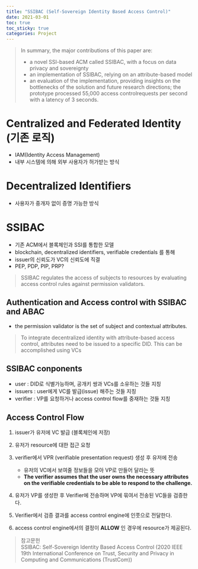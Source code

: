 ```yaml
---
title: "SSIBAC (Self-Sovereign Identity Based Access Control)"
date: 2021-03-01
toc: true
toc_sticky: true
categories: Project
---
```

> In summary, the major contributions of this paper are:   
> - a novel SSI-based ACM called SSIBAC, with a focus on data privacy and sovereignty
> - an implementation of SSIBAC, relying on an attribute-based model
> - an evaluation of the implementation, providing insights on the bottlenecks of the solution and future research
> directions; the prototype processed 55,000 access controlrequests per second with a latency of 3 seconds.


# Centralized and Federated Identity (기존 로직)
- IAM(Identity Access Management)
- 내부 시스템에 의해 외부 사용자가 허가받는 방식

# Decentralized Identifiers
- 사용자가 중개자 없이 증명 가능한 방식

# SSIBAC
- 기존 ACM에서 블록체인과 SSI를 통합한 모델
- blockchain, decentralized identifiers, verifiable credentials 를 통해
- issuer의 신뢰도가 VC의 신뢰도에 직결 
- PEP, PDP, PIP, PRP?

> SSIBAC regulates the access of subjects to resources by evaluating access control
> rules against permission validators.

## Authentication and Access control with SSIBAC and ABAC
- the permission validator is the set of subject and contextual attributes.

> To integrate decentralized identity with attribute-based access control, attributes need to be issued to a specific DID.
> This can be accomplished using VCs

## SSIBAC conponents
- user : DID로 식별가능하며, 공개키 쌍과 VCs를 소유하는 것들 지칭
- issuers : user에게 VC를 발급(issue) 해주는 것들 지칭
- verifier : VP를 요청하거나 access control flow를 중재하는 것들 지칭

## Access Control Flow
1. issuer가 유저에 VC 발급 (블록체인에 저장)
2. 유저가 resource에 대한 접근 요청
3. verifier에서 VPR (verifiable presentation request) 생성 후 유저에 전송
    - 유저의 VC에서 보여줄 정보들을 모아 VP로 만들어 달라는 뜻
    - __The verifier
        assumes that the user owns the necessary attributes on the
        verifiable credentials to be able to respond to the challenge.__
        
4. 유저가 VP를 생성한 후 Verifier에 전송하며 VP에 묶여서 전송된 VC들을 검증한다.
5. Verifier에서 검증 결과를 access control engine에 인풋으로 전달한다.
6. access control engine에서의 결정이 __ALLOW__ 인 경우에 resource가 제공된다.



> 참고문헌   
> SSIBAC: Self-Sovereign Identity Based Access Control (2020 IEEE 19th International Conference on Trust, Security and Privacy in Computing and Communications (TrustCom))